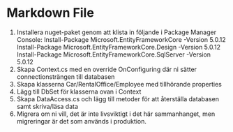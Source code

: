 ﻿# Markdown File

1. Installera nuget-paket genom att klista in följande i Package Manager Console: 
	Install-Package Microsoft.EntityFrameworkCore -Version 5.0.12
	Install-Package Microsoft.EntityFrameworkCore.Design -Version 5.0.12
	Install-Package Microsoft.EntityFrameworkCore.SqlServer -Version 5.0.12
2. Skapa Context.cs med en override OnConfiguring där ni sätter connectionsträngen till databasen 
3. Skapa klasserna Car/RentalOffice/Employee med tillhörande properties
4. Lägg till DbSet för klasserna ovan i Context
5. Skapa DataAccess.cs och lägg till metoder för att återställa databasen samt skriva/läsa data
6. Migrera om ni vill, det är inte livsviktigt i det här sammanhanget, men migreringar är det som används i produktion.
